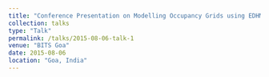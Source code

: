```yaml
---
title: "Conference Presentation on Modelling Occupancy Grids using EDHMM"
collection: talks
type: "Talk"
permalink: /talks/2015-08-06-talk-1
venue: "BITS Goa"
date: 2015-08-06
location: "Goa, India"
---
```


